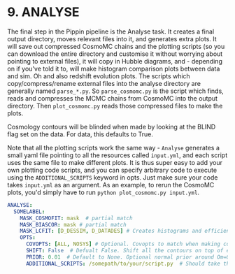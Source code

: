 # 9. ANALYSE

The final step in the Pippin pipeline is the Analyse task. It creates a final output directory, moves relevant files into it, and generates extra plots. It will save out compressed CosmoMC chains and the plotting scripts (so you can download the entire directory and customise it without worrying about pointing to external files), it will copy in Hubble diagrams, and - depending on if you've told it to, will make histogram comparison plots between data and sim. Oh and also redshift evolution plots. The scripts which copy/compress/rename external files into the analyse directory are generally named `parse_*.py`. So `parse_cosmomc.py` is the script which finds, reads and compresses the MCMC chains from CosmoMC into the output directory. Then `plot_cosmomc.py` reads those compressed files to make the plots. 

Cosmology contours will be blinded when made by looking at the BLIND flag set on the data. For data, this defaults to True.

Note that all the plotting scripts work the same way - `Analyse` generates a small yaml file pointing to all the  resources called `input.yml`, and each script uses the same file to make different plots. It is thus super easy to add your own plotting code scripts, and you can specify arbitrary code to execute using the `ADDITIONAL_SCRIPTS` keyword in opts. Just make sure your code takes `input.yml` as an argument. As an example, to rerun the CosmoMC plots, you'd simply have to run `python plot_cosmomc.py input.yml`.

```yaml
ANALYSE:
  SOMELABEL:
    MASK_COSMOFIT: mask  # partial match
    MASK_BIASCOR: mask # partial match
    MASK_LCFIT: [D_DESSIM, D_DATADES] # Creates histograms and efficiency based off the input LCFIT_SIMNAME matches. Optional
    OPTS:
      COVOPTS: [ALL, NOSYS] # Optional. Covopts to match when making contours. Single or list. Exact match.
      SHIFT: False  # Defualt False. Shift all the contours on top of each other
      PRIOR: 0.01  # Default to None. Optional normal prior around Om=0.3 to apply for sims if wanted.
      ADDITIONAL_SCRIPTS: /somepath/to/your/script.py  # Should take the input.yml as an argument
```
